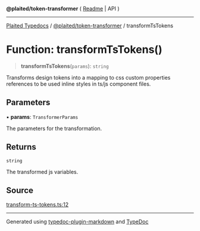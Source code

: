 **@plaited/token-transformer** ( [Readme](../README.md) \| API )

***

[Plaited Typedocs](../../../modules.md) / [@plaited/token-transformer](../modules.md) / transformTsTokens

# Function: transformTsTokens()

> **transformTsTokens**(`params`): `string`

Transforms design tokens into a mapping to css custom properties references to be used
inline styles in ts/js component files.

## Parameters

▪ **params**: `TransformerParams`

The parameters for the transformation.

## Returns

`string`

The transformed js variables.

## Source

[transform-ts-tokens.ts:12](https://github.com/plaited/plaited/blob/d85458a/libs/token-transformer/src/transform-ts-tokens.ts#L12)

***

Generated using [typedoc-plugin-markdown](https://www.npmjs.com/package/typedoc-plugin-markdown) and [TypeDoc](https://typedoc.org/)
